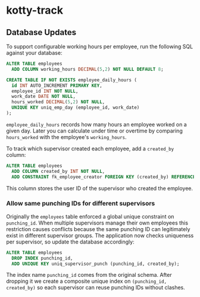 # kotty-track

## Database Updates

To support configurable working hours per employee, run the following SQL against your database:

```sql
ALTER TABLE employees
  ADD COLUMN working_hours DECIMAL(5,2) NOT NULL DEFAULT 8;

CREATE TABLE IF NOT EXISTS employee_daily_hours (
  id INT AUTO_INCREMENT PRIMARY KEY,
  employee_id INT NOT NULL,
  work_date DATE NOT NULL,
  hours_worked DECIMAL(5,2) NOT NULL,
  UNIQUE KEY uniq_emp_day (employee_id, work_date)
);
```

`employee_daily_hours` records how many hours an employee worked on a given day. Later you can calculate under time or overtime by comparing `hours_worked` with the employee's `working_hours`.

To track which supervisor created each employee, add a `created_by` column:

```sql
ALTER TABLE employees
  ADD COLUMN created_by INT NOT NULL,
  ADD CONSTRAINT fk_employee_creator FOREIGN KEY (created_by) REFERENCES users(id);
```

This column stores the user ID of the supervisor who created the employee.

### Allow same punching IDs for different supervisors

Originally the `employees` table enforced a global unique constraint on
`punching_id`. When multiple supervisors manage their own employees this
restriction causes conflicts because the same punching ID can legitimately
exist in different supervisor groups. The application now checks uniqueness per
supervisor, so update the database accordingly:

```sql
ALTER TABLE employees
  DROP INDEX punching_id,
  ADD UNIQUE KEY uniq_supervisor_punch (punching_id, created_by);
```

The index name `punching_id` comes from the original schema. After dropping it
we create a composite unique index on `(punching_id, created_by)` so each
supervisor can reuse punching IDs without clashes.
